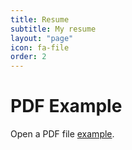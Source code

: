 ```yaml
---
title: Resume
subtitle: My resume
layout: "page"
icon: fa-file
order: 2
---
```


<!DOCTYPE html>
<html>
  <head>
    <title>My Resume</title>
  </head>
  <body>
    <h1>PDF Example</h1>
    <p>Open a PDF file <a href="assets/images/Gostic_Resume_DS_1_8.pdf">example</a>.</p>
  </body>
</html>